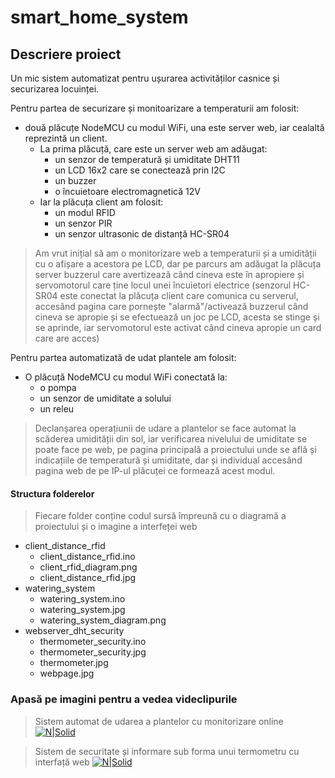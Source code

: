 # smart_home_system

## Descriere proiect 
Un mic sistem automatizat pentru ușurarea activităților casnice și securizarea locuinței.

Pentru partea de securizare și monitoarizare a temperaturii am folosit: 
- două plăcuțe NodeMCU cu modul WiFi, una este server web, iar cealaltă reprezintă un client. 
    - La prima plăcuță, care este un server web am adăugat: 
        - un senzor de temperatură și umiditate DHT11
        - un LCD 16x2 care se conectează prin I2C
        - un buzzer 
        - o încuietoare electromagnetică 12V
    - Iar la plăcuța client am folosit: 
        - un modul RFID 
        - un senzor PIR
        - un senzor ultrasonic de distanță HC-SR04
> Am vrut inițial să am o monitorizare web a temperaturii și a umidității cu o afișare a acestora pe LCD, dar pe parcurs am adăugat la plăcuța server buzzerul care avertizează când cineva este în apropiere și servomotorul care ține locul unei încuietori electrice (senzorul HC-SR04 este conectat la plăcuța client care comunica cu serverul, accesând pagina care pornește "alarmă"/activează buzzerul când cineva se apropie și se efectuează un joc pe LCD, acesta se stinge și se aprinde, iar servomotorul este activat când cineva apropie un card care are acces)


Pentru partea automatizată de udat plantele am folosit:
- O plăcuță NodeMCU cu modul WiFi conectată la:
    - o pompa
    - un senzor de umiditate a solului
    - un releu 
> Declanșarea operațiunii de udare a plantelor se face automat la scăderea umidității din sol, iar verificarea nivelului de umiditate se poate face pe web, pe pagina principală a proiectului unde se află și indicațiile de temperatură și umiditate, dar și individual accesând pagina web de pe IP-ul plăcuței ce formează acest modul.

#### Structura folderelor
> Fiecare folder conține codul sursă împreună cu o diagramă a proiectului și o imagine a interfeței web 
+ client_distance_rfid
    * client_distance_rfid.ino
    * client_rfid_diagram.png
    * client_distance_rfid.jpg
+ watering_system
    * watering_system.ino
    * watering_system.jpg
    * watering_system_diagram.png
+ webserver_dht_security
    * thermometer_security.ino
    * thermometer_security.jpg
    * thermometer.jpg
    * webpage.jpg

### Apasă pe imagini pentru a vedea videclipurile

>Sistem automat de udarea a plantelor cu monitorizare online
>[![N|Solid](https://i.imgur.com/Vhk8M5m.jpg)](https://www.youtube.com/watch?v=zv4vC909660)

>Sistem de securitate și informare sub forma unui termometru cu interfață web
>[![N|Solid](https://i.imgur.com/2ZBWQZN.jpg)](https://www.youtube.com/watch?v=UYCYDYaNyco)